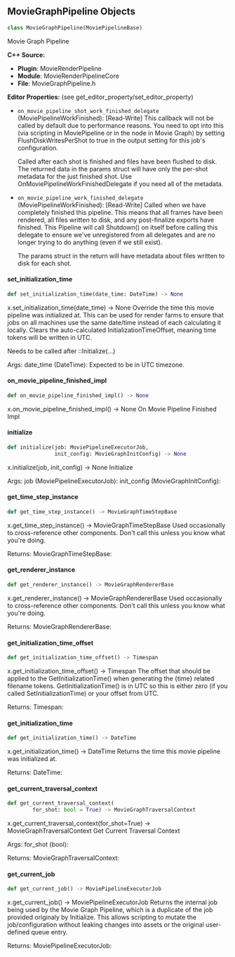 ## MovieGraphPipeline Objects

```python
class MovieGraphPipeline(MoviePipelineBase)
```

Movie Graph Pipeline

**C++ Source:**

- **Plugin**: MovieRenderPipeline
- **Module**: MovieRenderPipelineCore
- **File**: MovieGraphPipeline.h

**Editor Properties:** (see get_editor_property/set_editor_property)

- ``on_movie_pipeline_shot_work_finished_delegate`` (MoviePipelineWorkFinished):  [Read-Write] This callback will not be called by default due to performance reasons. You need to opt into this (via scripting
  in MoviePipeline or in the node in Movie Graph) by setting FlushDiskWritesPerShot to true in the output setting
  for this job's configuration.

  Called after each shot is finished and files have been flushed to disk. The returned data in
  the params struct will have only the per-shot metadata for the just finished shot. Use
  OnMoviePipelineWorkFinishedDelegate if you need all of the metadata.
- ``on_movie_pipeline_work_finished_delegate`` (MoviePipelineWorkFinished):  [Read-Write] Called when we have completely finished this pipeline. This means that all frames have been rendered,
  all files written to disk, and any post-finalize exports have finished. This Pipeline will call
  Shutdown() on itself before calling this delegate to ensure we've unregistered from all delegates
  and are no longer trying to do anything (even if we still exist).

  The params struct in the return will have metadata about files written to disk for each shot.

<a id="unreal.MovieGraphPipeline.set_initialization_time"></a>

#### set_initialization_time

```python
def set_initialization_time(date_time: DateTime) -> None
```

x.set_initialization_time(date_time) -> None
Override the time this movie pipeline was initialized at. This can be used for render farms
to ensure that jobs on all machines use the same date/time instead of each calculating it locally.
Clears the auto-calculated InitializationTimeOffset, meaning time tokens will be written in UTC.

Needs to be called after ::Initialize(...)

Args:
    date_time (DateTime): Expected to be in UTC timezone.

<a id="unreal.MovieGraphPipeline.on_movie_pipeline_finished_impl"></a>

#### on_movie_pipeline_finished_impl

```python
def on_movie_pipeline_finished_impl() -> None
```

x.on_movie_pipeline_finished_impl() -> None
On Movie Pipeline Finished Impl

<a id="unreal.MovieGraphPipeline.initialize"></a>

#### initialize

```python
def initialize(job: MoviePipelineExecutorJob,
               init_config: MovieGraphInitConfig) -> None
```

x.initialize(job, init_config) -> None
Initialize

Args:
    job (MoviePipelineExecutorJob): 
    init_config (MovieGraphInitConfig):

<a id="unreal.MovieGraphPipeline.get_time_step_instance"></a>

#### get_time_step_instance

```python
def get_time_step_instance() -> MovieGraphTimeStepBase
```

x.get_time_step_instance() -> MovieGraphTimeStepBase
Used occasionally to cross-reference other components. Don't call this unless you know what you're doing.

Returns:
    MovieGraphTimeStepBase:

<a id="unreal.MovieGraphPipeline.get_renderer_instance"></a>

#### get_renderer_instance

```python
def get_renderer_instance() -> MovieGraphRendererBase
```

x.get_renderer_instance() -> MovieGraphRendererBase
Used occasionally to cross-reference other components. Don't call this unless you know what you're doing.

Returns:
    MovieGraphRendererBase:

<a id="unreal.MovieGraphPipeline.get_initialization_time_offset"></a>

#### get_initialization_time_offset

```python
def get_initialization_time_offset() -> Timespan
```

x.get_initialization_time_offset() -> Timespan
The offset that should be applied to the GetInitializationTime() when generating
the {time} related filename tokens. GetInitializationTime() is in UTC so this is
either zero (if you called SetInitializationTime) or your offset from UTC.

Returns:
    Timespan:

<a id="unreal.MovieGraphPipeline.get_initialization_time"></a>

#### get_initialization_time

```python
def get_initialization_time() -> DateTime
```

x.get_initialization_time() -> DateTime
Returns the time this movie pipeline was initialized at.

Returns:
    DateTime:

<a id="unreal.MovieGraphPipeline.get_current_traversal_context"></a>

#### get_current_traversal_context

```python
def get_current_traversal_context(
        for_shot: bool = True) -> MovieGraphTraversalContext
```

x.get_current_traversal_context(for_shot=True) -> MovieGraphTraversalContext
Get Current Traversal Context

Args:
    for_shot (bool): 

Returns:
    MovieGraphTraversalContext:

<a id="unreal.MovieGraphPipeline.get_current_job"></a>

#### get_current_job

```python
def get_current_job() -> MoviePipelineExecutorJob
```

x.get_current_job() -> MoviePipelineExecutorJob
Returns the internal job being used by the Movie Graph Pipeline, which is a duplicate of
the job provided originaly by Initialize. This allows scripting to mutate the job/configuration
without leaking changes into assets or the original user-defined queue entry.

Returns:
    MoviePipelineExecutorJob:

<a id="unreal.MovieGraphProjectSettings"></a>